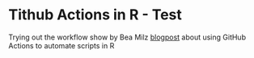 # Tithub Actions in R - Test

Trying out the workflow show by Bea Milz [blogpost](https://beamilz.com/posts/series-gha/2022-series-gha-2-creating-your-first-action/en/) about using GitHub Actions to automate scripts in R

